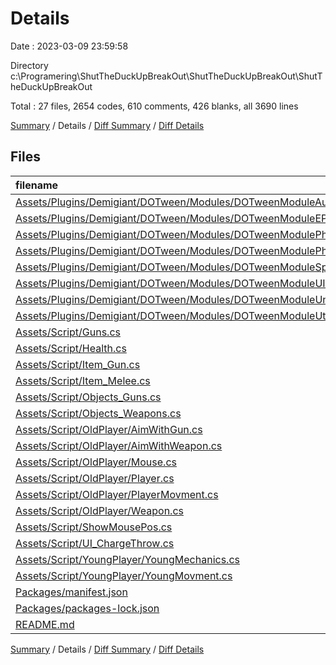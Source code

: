 # Details

Date : 2023-03-09 23:59:58

Directory c:\\Programering\\ShutTheDuckUpBreakOut\\ShutTheDuckUpBreakOut\\ShutTheDuckUpBreakOut

Total : 27 files,  2654 codes, 610 comments, 426 blanks, all 3690 lines

[Summary](results.md) / Details / [Diff Summary](diff.md) / [Diff Details](diff-details.md)

## Files
| filename | language | code | comment | blank | total |
| :--- | :--- | ---: | ---: | ---: | ---: |
| [Assets/Plugins/Demigiant/DOTween/Modules/DOTweenModuleAudio.cs](/Assets/Plugins/Demigiant/DOTween/Modules/DOTweenModuleAudio.cs) | C# | 98 | 80 | 25 | 203 |
| [Assets/Plugins/Demigiant/DOTween/Modules/DOTweenModuleEPOOutline.cs](/Assets/Plugins/Demigiant/DOTween/Modules/DOTweenModuleEPOOutline.cs) | C# | 109 | 18 | 20 | 147 |
| [Assets/Plugins/Demigiant/DOTween/Modules/DOTweenModulePhysics.cs](/Assets/Plugins/Demigiant/DOTween/Modules/DOTweenModulePhysics.cs) | C# | 137 | 60 | 20 | 217 |
| [Assets/Plugins/Demigiant/DOTween/Modules/DOTweenModulePhysics2D.cs](/Assets/Plugins/Demigiant/DOTween/Modules/DOTweenModulePhysics2D.cs) | C# | 125 | 51 | 18 | 194 |
| [Assets/Plugins/Demigiant/DOTween/Modules/DOTweenModuleSprite.cs](/Assets/Plugins/Demigiant/DOTween/Modules/DOTweenModuleSprite.cs) | C# | 63 | 17 | 14 | 94 |
| [Assets/Plugins/Demigiant/DOTween/Modules/DOTweenModuleUI.cs](/Assets/Plugins/Demigiant/DOTween/Modules/DOTweenModuleUI.cs) | C# | 390 | 203 | 70 | 663 |
| [Assets/Plugins/Demigiant/DOTween/Modules/DOTweenModuleUnityVersion.cs](/Assets/Plugins/Demigiant/DOTween/Modules/DOTweenModuleUnityVersion.cs) | C# | 264 | 99 | 41 | 404 |
| [Assets/Plugins/Demigiant/DOTween/Modules/DOTweenModuleUtils.cs](/Assets/Plugins/Demigiant/DOTween/Modules/DOTweenModuleUtils.cs) | C# | 123 | 27 | 18 | 168 |
| [Assets/Script/Guns.cs](/Assets/Script/Guns.cs) | C# | 101 | 6 | 23 | 130 |
| [Assets/Script/Health.cs](/Assets/Script/Health.cs) | C# | 23 | 0 | 5 | 28 |
| [Assets/Script/Item_Gun.cs](/Assets/Script/Item_Gun.cs) | C# | 41 | 10 | 16 | 67 |
| [Assets/Script/Item_Melee.cs](/Assets/Script/Item_Melee.cs) | C# | 42 | 2 | 9 | 53 |
| [Assets/Script/Objects_Guns.cs](/Assets/Script/Objects_Guns.cs) | C# | 12 | 0 | 5 | 17 |
| [Assets/Script/Objects_Weapons.cs](/Assets/Script/Objects_Weapons.cs) | C# | 13 | 0 | 9 | 22 |
| [Assets/Script/OldPlayer/AimWithGun.cs](/Assets/Script/OldPlayer/AimWithGun.cs) | C# | 28 | 0 | 5 | 33 |
| [Assets/Script/OldPlayer/AimWithWeapon.cs](/Assets/Script/OldPlayer/AimWithWeapon.cs) | C# | 42 | 0 | 7 | 49 |
| [Assets/Script/OldPlayer/Mouse.cs](/Assets/Script/OldPlayer/Mouse.cs) | C# | 17 | 0 | 5 | 22 |
| [Assets/Script/OldPlayer/Player.cs](/Assets/Script/OldPlayer/Player.cs) | C# | 41 | 2 | 23 | 66 |
| [Assets/Script/OldPlayer/PlayerMovment.cs](/Assets/Script/OldPlayer/PlayerMovment.cs) | C# | 59 | 7 | 16 | 82 |
| [Assets/Script/OldPlayer/Weapon.cs](/Assets/Script/OldPlayer/Weapon.cs) | C# | 107 | 5 | 23 | 135 |
| [Assets/Script/ShowMousePos.cs](/Assets/Script/ShowMousePos.cs) | C# | 12 | 2 | 5 | 19 |
| [Assets/Script/UI_ChargeThrow.cs](/Assets/Script/UI_ChargeThrow.cs) | C# | 17 | 2 | 3 | 22 |
| [Assets/Script/YoungPlayer/YoungMechanics.cs](/Assets/Script/YoungPlayer/YoungMechanics.cs) | C# | 129 | 16 | 30 | 175 |
| [Assets/Script/YoungPlayer/YoungMovment.cs](/Assets/Script/YoungPlayer/YoungMovment.cs) | C# | 84 | 3 | 14 | 101 |
| [Packages/manifest.json](/Packages/manifest.json) | JSON | 47 | 0 | 1 | 48 |
| [Packages/packages-lock.json](/Packages/packages-lock.json) | JSON | 529 | 0 | 1 | 530 |
| [README.md](/README.md) | Markdown | 1 | 0 | 0 | 1 |

[Summary](results.md) / Details / [Diff Summary](diff.md) / [Diff Details](diff-details.md)